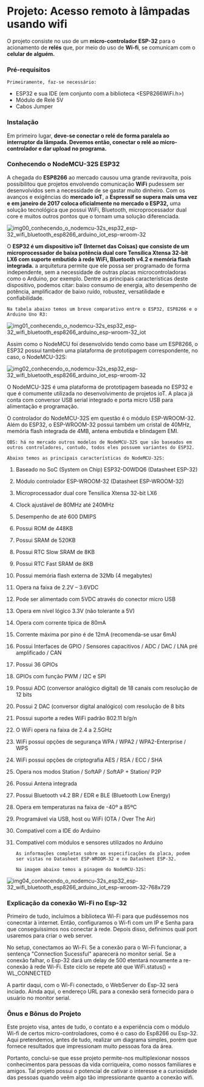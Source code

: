 # Projeto: Acesso remoto à lâmpadas usando wifi

   O projeto consiste no uso de um **micro-controlador ESP-32** para o acionamento de **relés** que, por meio do uso de **Wi-fi**, se comunicam com o **celular de alguém.**

### Pré-requisitos

    Primeiramente, faz-se necessário:
  - ESP32 e sua IDE (em conjunto com a biblioteca <ESP8266WiFi.h>)
  - Módulo de Relé 5V
  - Cabos Jumper
  
 ### Instalação
 
   Em primeiro lugar, **deve-se conectar o relé de forma paralela ao interruptor da lâmpada. Devemos então, conectar o relé ao micro-controlador e dar upload no programa.**

### Conhecendo o NodeMCU-32S ESP32
   
   A chegada do **ESP8266** ao mercado causou uma grande reviravolta, pois possibilitou que projetos envolvendo comunicação **WiFi** pudessem ser desenvolvidos sem a necessidade de se gastar muito dinheiro. Com os avanços e exigências do **mercado ioT**, a **Espressif se supera mais uma vez e em janeiro de 2017 coloca oficialmente no mercado o ESP32,** uma solução tecnológica que possui WiFi, Bluetooth, microprocessador dual core e muitos outros pontos que o tornam uma solução diferenciada.

![img00_conhecendo_o_nodemcu-32s_esp32_esp-32_wifi_bluetooth_esp8266_arduino_iot_esp-wroom-32](https://user-images.githubusercontent.com/53986050/65087560-98941080-d98c-11e9-9675-800b9a8c3c71.jpg)

   O **ESP32 é um dispositivo ioT (Internet das Coisas) que consiste de um microprocessador de baixa potência dual core Tensilica Xtensa 32-bit LX6 com suporte embutido à rede WiFi, Bluetooth v4.2 e memória flash integrada.** a arquitetura permite que ele possa ser programado de forma independente, sem a necessidade de outras placas microcontroladoras como o Arduino, por exemplo. Dentre as principais características deste dispositivo, podemos citar: baixo consumo de energia, alto desempenho de potência, amplificador de baixo ruído, robustez, versatilidade e confiabilidade.

    Na tabela abaixo temos um breve comparativo entre o ESP32, ESP8266 e o Arduino Uno R3:

![img01_conhecendo_o_nodemcu-32s_esp32_esp-32_wifi_bluetooth_esp8266_arduino_esp-wroom-32_iot](https://user-images.githubusercontent.com/53986050/65087630-dc871580-d98c-11e9-82c4-55650286c673.jpg)

   Assim como o NodeMCU foi desenvolvido tendo como base um ESP8266, o ESP32 possui também uma plataforma de prototipagem correspondente, no caso, o NodeMCU-32S:

![img02_conhecendo_o_nodemcu-32s_esp32_esp-32_wifi_bluetooth_esp8266_arduino_iot_esp-wroom-32](https://user-images.githubusercontent.com/53986050/65087917-e0676780-d98d-11e9-9953-7c91b9585b44.jpg)

   O NodeMCU-32S é uma plataforma de prototipagem baseada no ESP32 e que é comumente utilizada no desenvolvimento de projetos ioT. A placa já conta com conversor USB serial integrado e porta micro USB para alimentação e programação.

   O controlador do NodeMCU-32S em questão é o módulo ESP-WROOM-32. Além do ESP32, o ESP-WROOM-32 possui também um cristal de 40MHz, memória flash integrada de 4MB, antena embutida e blindagem EMI.

    OBS: há no mercado outros modelos de NodeMCU-32S que são baseados em outros controladores, contudo, todos eles possuem variantes do ESP32.

    Abaixo temos as principais características do NodeMCU-32S:

1. Baseado no SoC (System on Chip) ESP32-D0WDQ6 (Datasheet ESP-32)
2. Módulo controlador ESP-WROOM-32 (Datasheet ESP-WROOM-32)
3. Microprocessador dual core Tensilica Xtensa 32-bit LX6
4. Clock ajustável de 80MHz até 240MHz
5. Desempenho de até 600 DMIPS
6. Possui ROM de 448KB
7. Possui SRAM de 520KB
8. Possui RTC Slow SRAM de 8KB
9. Possui RTC Fast SRAM de 8KB
10. Possui memória flash externa de 32Mb (4 megabytes)
11. Opera na faixa de 2.2V – 3.6VDC
12. Pode ser alimentado com 5VDC através do conector micro USB
13. Opera em nível lógico 3.3V (não tolerante a 5V)
14. Opera com corrente típica de 80mA
15. Corrente máxima por pino é de 12mA (recomenda-se usar 6mA)
16. Possui Interfaces de GPIO / Sensores capacitivos / ADC / DAC / LNA pré amplificado / CAN
17. Possui 36 GPIOs
18. GPIOs com função PWM / I2C e SPI
19. Possui ADC (conversor analógico digital) de 18 canais com resolução de 12 bits
20. Possui 2 DAC (conversor digital analógico) com resolução de 8 bits
21. Possui suporte a redes WiFi padrão 802.11 b/g/n
22. O WiFi opera na faixa de 2.4 a 2.5GHz
23. WiFi possui opções de segurança WPA / WPA2 / WPA2-Enterprise / WPS
24. WiFi possui opções de criptografia AES / RSA / ECC / SHA
25. Opera nos modos Station / SoftAP / SoftAP + Station/ P2P
26. Possui Antena integrada
27. Possui Bluetooth v4.2 BR / EDR e BLE (Bluetooth Low Energy)
28. Opera em temperaturas na faixa de -40º a 85ºC
29. Programável via USB, host ou WiFi (OTA / Over The Air)
30. Compatível com a IDE do Arduino
31. Compatível com módulos e sensores utilizados no Arduino

        As informações completas sobre as especificações da placa, podem ser vistas no Datasheet ESP-WROOM-32 e no Datasheet ESP-32.

        Na imagem abaixo temos a pinagem do NodeMCU-32S:

![img04_conhecendo_o_nodemcu-32s_esp32_esp-32_wifi_bluetooth_esp8266_arduino_iot_esp-wroom-32-768x729](https://user-images.githubusercontent.com/53986050/65087967-0bea5200-d98e-11e9-82f7-a17071abc0f7.png)



### Explicação da conexão Wi-Fi no Esp-32

   Primeiro de tudo, incluímos a biblioteca Wi-Fi para que pudéssemos nos conecntar à internet. Então, configuramos o Wi-fi com um IP e Senha para que conseguíssimos nos conectar à rede. Depois disso, definimos qual port usaremos para criar o web server.

   No setup, conectamos ao Wi-Fi. Se a conexão para o Wi-Fi funcionar, a sentença "Connection Sucessful" aparecerá no monitor serial. Se a conexão falhar, o Esp-32 dará um delay de 500 etentará novamente a re-conexão à rede Wi-Fi. 
Este ciclo se repete até que WiFi.status() = WL_CONNECTED

   A partir daqui, com o Wi-Fi conectado, o WebServer do Esp-32 será inciado. Ainda aqui, o endereço URL para a conexão será fornecido para o usuário no monitor serial.



### Ônus e Bônus do Projeto
 
   Este projeto visa, antes de tudo, o contato e a experiência com o módulo Wi-fi de certos micro-controladores, como é o caso do Esp8266 ou Esp-32. Aqui pretendemos, antes de tudo, realizar um diagrama simples, porém que fornece resultados que impressionam muito pessoas fora da área.
 
   Portanto, conclui-se que esse projeto permite-nos multiplexionar nossos conhecimentos para pessoas da vida corriqueira, como nossos familiares e amigos. Tal projeto possui o potencial de cativar o interesse e a curiosidade das pessoas quando veêm algo tão impressionante quanto a conexão wifi.

